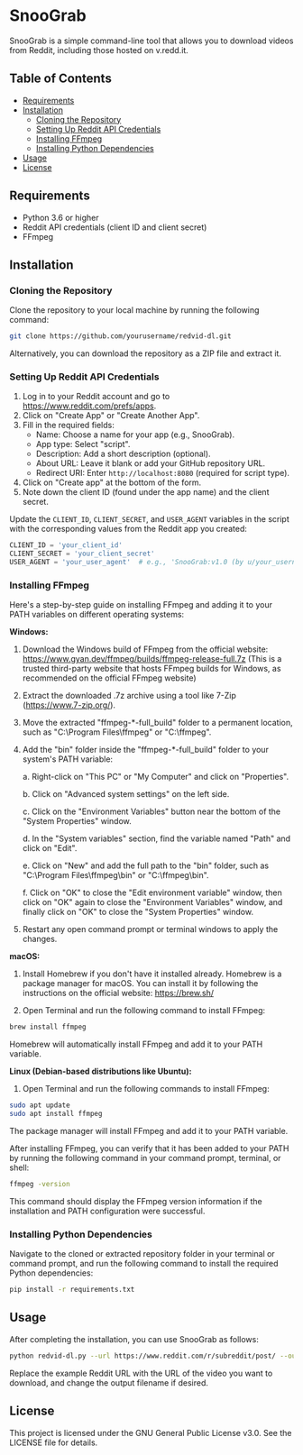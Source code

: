 # SnooGrab

SnooGrab is a simple command-line tool that allows you to download videos from Reddit, including those hosted on v.redd.it.

## Table of Contents

- [Requirements](#requirements)
- [Installation](#installation)
  - [Cloning the Repository](#cloning-the-repository)
  - [Setting Up Reddit API Credentials](#setting-up-reddit-api-credentials)
  - [Installing FFmpeg](#installing-ffmpeg)
  - [Installing Python Dependencies](#installing-python-dependencies)
- [Usage](#usage)
- [License](#license)

## Requirements

- Python 3.6 or higher
- Reddit API credentials (client ID and client secret)
- FFmpeg

## Installation

### Cloning the Repository

Clone the repository to your local machine by running the following command:

```bash
git clone https://github.com/yourusername/redvid-dl.git
```
Alternatively, you can download the repository as a ZIP file and extract it.

### Setting Up Reddit API Credentials

1. Log in to your Reddit account and go to https://www.reddit.com/prefs/apps.
2. Click on "Create App" or "Create Another App".
3. Fill in the required fields:
   - Name: Choose a name for your app (e.g., SnooGrab).
   - App type: Select "script".
   - Description: Add a short description (optional).
   - About URL: Leave it blank or add your GitHub repository URL.
   - Redirect URI: Enter `http://localhost:8080` (required for script type).
4. Click on "Create app" at the bottom of the form.
5. Note down the client ID (found under the app name) and the client secret.

Update the `CLIENT_ID`, `CLIENT_SECRET`, and `USER_AGENT` variables in the script with the corresponding values from the Reddit app you created:

```python
CLIENT_ID = 'your_client_id'
CLIENT_SECRET = 'your_client_secret'
USER_AGENT = 'your_user_agent'  # e.g., 'SnooGrab:v1.0 (by u/your_username)'
```

### Installing FFmpeg

Here's a step-by-step guide on installing FFmpeg and adding it to your PATH variables on different operating systems:

**Windows:**

1. Download the Windows build of FFmpeg from the official website: https://www.gyan.dev/ffmpeg/builds/ffmpeg-release-full.7z (This is a trusted third-party website that hosts FFmpeg builds for Windows, as recommended on the official FFmpeg website)

2. Extract the downloaded .7z archive using a tool like 7-Zip (https://www.7-zip.org/).

3. Move the extracted "ffmpeg-*-full_build" folder to a permanent location, such as "C:\Program Files\ffmpeg" or "C:\ffmpeg".

4. Add the "bin" folder inside the "ffmpeg-*-full_build" folder to your system's PATH variable:

   a. Right-click on "This PC" or "My Computer" and click on "Properties".

   b. Click on "Advanced system settings" on the left side.

   c. Click on the "Environment Variables" button near the bottom of the "System Properties" window.

   d. In the "System variables" section, find the variable named "Path" and click on "Edit".

   e. Click on "New" and add the full path to the "bin" folder, such as "C:\Program Files\ffmpeg\bin" or "C:\ffmpeg\bin".

   f. Click on "OK" to close the "Edit environment variable" window, then click on "OK" again to close the "Environment Variables" window, and finally click on "OK" to close the "System Properties" window.

5. Restart any open command prompt or terminal windows to apply the changes.

**macOS:**

1. Install Homebrew if you don't have it installed already. Homebrew is a package manager for macOS. You can install it by following the instructions on the official website: https://brew.sh/

2. Open Terminal and run the following command to install FFmpeg:

```bash
brew install ffmpeg
```

Homebrew will automatically install FFmpeg and add it to your PATH variable.

**Linux (Debian-based distributions like Ubuntu):**

1. Open Terminal and run the following commands to install FFmpeg:

```bash
sudo apt update
sudo apt install ffmpeg
```

The package manager will install FFmpeg and add it to your PATH variable.

After installing FFmpeg, you can verify that it has been added to your PATH by running the following command in your command prompt, terminal, or shell:

```bash
ffmpeg -version
```

This command should display the FFmpeg version information if the installation and PATH configuration were successful.

### Installing Python Dependencies
Navigate to the cloned or extracted repository folder in your terminal or command prompt, and run the following command to install the required Python dependencies:

```bash
pip install -r requirements.txt
```

## Usage
After completing the installation, you can use SnooGrab as follows:

```bash
python redvid-dl.py --url https://www.reddit.com/r/subreddit/post/ --output downloaded_video.mp4
```
Replace the example Reddit URL with the URL of the video you want to download, and change the output filename if desired.

## License
This project is licensed under the GNU General Public License v3.0. See the LICENSE file for details.
